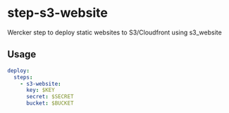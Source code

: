step-s3-website
===============

Wercker step to deploy static websites to S3/Cloudfront using s3_website

## Usage

```yaml
deploy:
  steps:
    - s3-website:
      key: $KEY
      secret: $SECRET
      bucket: $BUCKET
```
